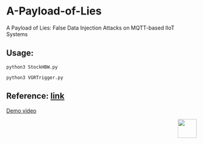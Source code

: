 # A-Payload-of-Lies
A Payload of Lies: False Data Injection Attacks on MQTT-based IIoT Systems

## Usage: 

````
python3 StockHBW.py
````

````
python3 VGRTrigger.py
````


## Reference: [link](https://github.com/fischertechnik/txt_training_factory/blob/master/TxtSmartFactoryLib/doc/MqttInterface.md)
[Demo video](https://youtu.be/coOLEo1PNTY)

<img src="https://github.com/rnrn0909/a-payload-of-lies/assets/57967202/4b34171d-eb2a-448d-8ee9-4901c7235fec" align="right" width="50" height="50">
